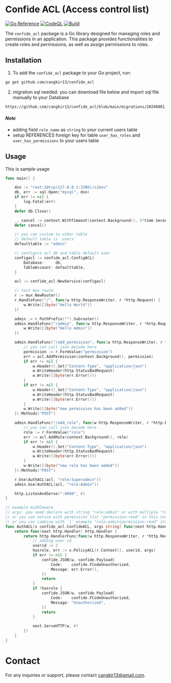 # Confide ACL (Access control list)
[![Go Reference](https://pkg.go.dev/badge/github.com/cangkir13/confide_acl.svg)](https://pkg.go.dev/github.com/cangkir13/confide_acl)
[![CodeQL](https://github.com/cangkir13/confide_acl/actions/workflows/github-code-scanning/codeql/badge.svg)](https://github.com/cangkir13/confide_acl/actions/workflows/github-code-scanning/codeql)
[![Build](https://github.com/cangkir13/confide_acl/actions/workflows/build.yml/badge.svg)](https://github.com/cangkir13/confide_acl/actions/workflows/build.yml)


The `confide_acl` package is a Go library designed for managing roles and permissions in an application. This package provides functionalities to create roles and permissions, as well as assign permissions to roles.


## Installation

1. To add the `confide_acl` package to your Go project, run:

```sh
go get github.com/cangkir13/confide_acl
```
2. migration sql needed. you can download file below and import sql file manually to your Database
```sh
https://github.com/cangkir13/confide_acl/blob/main/migrations/20240801_initial.sql
```
#### ***Note***
* adding field `role_name` as `string` to your current users table
* setup REFERENCES foreign key for table `user_has_roles` and `user_has_permissions` to your users table

## Usage
This is sample usage

```go
func main() {

	dsn := "root:1@tcp(127.0.0.1:3306)/sibos"
	db, err := sql.Open("mysql", dsn)
	if err != nil {
		log.Fatal(err)
	}
	defer db.Close()

	_, cancel := context.WithTimeout(context.Background(), 5*time.Second)
	defer cancel()

	// you can custom to other table
	// default table is `users`
	defaulttable := "admin"

	// configure acl db and table default user
	configacl := confide_acl.ConfigACL{
		Database:     db,
		TableAccount: defaulttable,
	}

	acl := confide_acl.NewService(configacl)

	// test mux route
	r := mux.NewRouter()
	r.HandleFunc("/", func(w http.ResponseWriter, r *http.Request) {
		w.Write([]byte("Hello World"))
	})

	admin := r.PathPrefix("").Subrouter()
	admin.HandleFunc("/admin", func(w http.ResponseWriter, r *http.Request) {
		w.Write([]byte("Hello Admin"))
	})

	admin.HandleFunc("/add_permission", func(w http.ResponseWriter, r *http.Request) {
		// you can call json decode here
		permission := r.FormValue("permission")
		err = acl.AddPermission(context.Background(), permission)
		if err != nil {
			w.Header().Set("Content-Type", "application/json")
			w.WriteHeader(http.StatusBadRequest)
			w.Write([]byte(err.Error()))
		}
		if err != nil {
			w.Header().Set("Content-Type", "application/json")
			w.WriteHeader(http.StatusBadRequest)
			w.Write([]byte(err.Error()))
		}
		w.Write([]byte("new permission has been added"))
	}).Methods("POST")

	admin.HandleFunc("/add_role", func(w http.ResponseWriter, r *http.Request) {
		// you can call json decode here
		role := r.FormValue("role")
		err := acl.AddRole(context.Background(), role)
		if err != nil {
			w.Header().Set("Content-Type", "application/json")
			w.WriteHeader(http.StatusBadRequest)
			w.Write([]byte(err.Error()))
		}
		w.Write([]byte("new role has been added"))
	}).Methods("POST")

	r.Use(AuthACL(acl, "role:Superadmin"))
	admin.Use(AuthACL(acl, "role:Admin"))

	http.ListenAndServe(":8080", r)
}

// example middleware 
// args: you need declare with string "role:admin" or with multiple "role:superadmin,admin" (its mean superadmin or admin role)
// or you can notice with permission list "permission:read" in this case is for special case
// or you can combine with `|` example "role:admin|permission:read" its mean allow role with admin or has permiission read
func AuthACL(s confide_acl.ConfideACL, args string) func(next http.Handler) http.Handler {
	return func(next http.Handler) http.Handler {
		return http.HandlerFunc(func(w http.ResponseWriter, r *http.Request) {
			// adding user id
			userid := 2
			hasrole, err := s.PolicyACL(r.Context(), userid, args)
			if err != nil {
				confide.JSON(w, confide.Payload{
					Code:    confide.FCodeUnauthorized,
					Message: err.Error(),
				})
				return
			}
			if !hasrole {
				confide.JSON(w, confide.Payload{
					Code:    confide.FCodeUnauthorized,
					Message: "Unauthorized",
				})
				return
			}

			next.ServeHTTP(w, r)
		})
	}
}

```

# Contact

For any inquiries or support, please contact cangkir13@gmail.com.